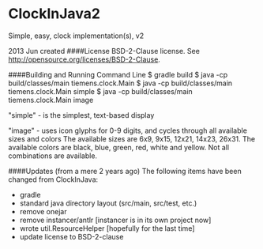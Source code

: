 ClockInJava2
============

Simple, easy, clock implementation(s), v2

2013 Jun created
####License
BSD-2-Clause license.  See http://opensource.org/licenses/BSD-2-Clause.


####Building and Running Command Line
    $ gradle build
    $ java -cp build/classes/main tiemens.clock.Main
    $ java -cp build/classes/main tiemens.clock.Main simple
    $ java -cp build/classes/main tiemens.clock.Main image

"simple" - is the simplest, text-based display

"image" - uses icon glyphs for 0-9 digits, and cycles through all available sizes and colors
   The available sizes are 6x9, 9x15, 12x21, 14x23, 26x31.
   The available colors are black, blue, green, red, white and yellow.
   Not all combinations are available.


####Updates (from a mere 2 years ago)
The following items have been changed from ClockInJava:
 * gradle
 * standard java directory layout (src/main, src/test, etc.)
 * remove onejar
 * remove instancer/antlr [instancer is in its own project now]
 * wrote util.ResourceHelper [hopefully for the last time]
 * update license to BSD-2-clause

